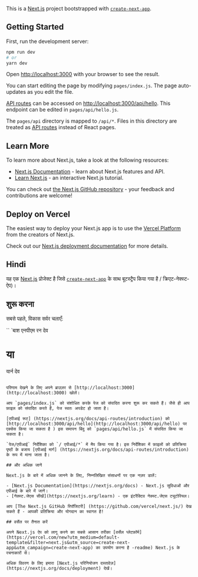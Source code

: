 This is a [Next.js](https://nextjs.org/) project bootstrapped with [`create-next-app`](https://github.com/vercel/next.js/tree/canary/packages/create-next-app).

## Getting Started

First, run the development server:

```bash
npm run dev
# or
yarn dev
```

Open [http://localhost:3000](http://localhost:3000) with your browser to see the result.

You can start editing the page by modifying `pages/index.js`. The page auto-updates as you edit the file.

[API routes](https://nextjs.org/docs/api-routes/introduction) can be accessed on [http://localhost:3000/api/hello](http://localhost:3000/api/hello). This endpoint can be edited in `pages/api/hello.js`.

The `pages/api` directory is mapped to `/api/*`. Files in this directory are treated as [API routes](https://nextjs.org/docs/api-routes/introduction) instead of React pages.

## Learn More

To learn more about Next.js, take a look at the following resources:

- [Next.js Documentation](https://nextjs.org/docs) - learn about Next.js features and API.
- [Learn Next.js](https://nextjs.org/learn) - an interactive Next.js tutorial.

You can check out [the Next.js GitHub repository](https://github.com/vercel/next.js/) - your feedback and contributions are welcome!

## Deploy on Vercel

The easiest way to deploy your Next.js app is to use the [Vercel Platform](https://vercel.com/new?utm_medium=default-template&filter=next.js&utm_source=create-next-app&utm_campaign=create-next-app-readme) from the creators of Next.js.

Check out our [Next.js deployment documentation](https://nextjs.org/docs/deployment) for more details.

## Hindi

यह एक [Next.js](https://nextjs.org/) प्रोजेक्ट है जिसे [`create-next-app`](https://github.com/vercel/next.js/tree/canary/packages) के साथ बूटस्ट्रैप किया गया है / क्रिएट-नेक्स्ट-ऐप)।

## शुरू करना

सबसे पहले, विकास सर्वर चलाएँ:

`` `बाश
एनपीएम रन देव
# या
यार्न देव
```

परिणाम देखने के लिए अपने ब्राउज़र से [http://localhost:3000](http://localhost:3000) खोलें।

आप `pages/index.js` को संशोधित करके पेज को संपादित करना शुरू कर सकते हैं। जैसे ही आप फ़ाइल को संपादित करते हैं, पेज स्वतः अपडेट हो जाता है।

[एपीआई रूट] (https://nextjs.org/docs/api-routes/introduction) को [http://localhost:3000/api/hello](http://localhost:3000/api/hello) पर एक्सेस किया जा सकता है ) इस समापन बिंदु को `pages/api/hello.js` में संपादित किया जा सकता है।

`पेज/एपीआई` निर्देशिका को `/ एपीआई/*` में मैप किया गया है। इस निर्देशिका में फ़ाइलों को प्रतिक्रिया पृष्ठों के बजाय [एपीआई मार्ग] (https://nextjs.org/docs/api-routes/introduction) के रूप में माना जाता है।

## और अधिक जानें

Next.js के बारे में अधिक जानने के लिए, निम्नलिखित संसाधनों पर एक नज़र डालें:

- [Next.js Documentation](https://nextjs.org/docs) - Next.js सुविधाओं और एपीआई के बारे में जानें।
- [नेक्स्ट.जेएस सीखें](https://nextjs.org/learn) - एक इंटरैक्टिव नेक्स्ट.जेएस ट्यूटोरियल।

आप [The Next.js GitHub रिपॉजिटरी] (https://github.com/vercel/next.js/) देख सकते हैं - आपकी प्रतिक्रिया और योगदान का स्वागत है!

## वर्सेल पर तैनात करें

अपने Next.js ऐप को लागू करने का सबसे आसान तरीका [वर्सेल प्लेटफ़ॉर्म](https://vercel.com/new?utm_medium=default-template&filter=next.js&utm_source=create-next-app&utm_campaign=create-next-app) का उपयोग करना है -readme) Next.js के रचनाकारों से।

अधिक विवरण के लिए हमारा [Next.js परिनियोजन दस्तावेज़](https://nextjs.org/docs/deployment) देखें।
